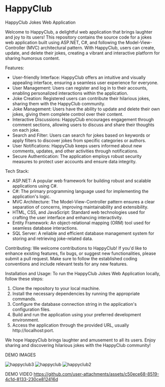 # HappyClub

HappyClub Jokes Web Application

Welcome to HappyClub, a delightful web application that brings laughter and joy to its users! This repository contains the source code for a jokes web application built using ASP.NET, C#, and following the Model-View-Controller (MVC) architectural pattern. With HappyClub, users can create, update, and delete their jokes, creating a vibrant and interactive platform for sharing humorous content.

Features:
- User-friendly Interface: HappyClub offers an intuitive and visually appealing interface, ensuring a seamless user experience for everyone.
- User Management: Users can register and log in to their accounts, enabling personalized interactions within the application.
- Joke Creation: Registered users can contribute their hilarious jokes, sharing them with the HappyClub community.
- Joke Management: Users have the ability to update and delete their own jokes, giving them complete control over their content.
- Interactive Discussions: HappyClub encourages engagement through comment sections, allowing users to discuss and share their thoughts on each joke.
- Search and Filter: Users can search for jokes based on keywords or apply filters to discover jokes from specific categories or authors.
- User Notifications: HappyClub keeps users informed about new comments, updates, and other activities through notifications.
- Secure Authentication: The application employs robust security measures to protect user accounts and ensure data integrity.

Tech Stack:
- ASP.NET: A popular web framework for building robust and scalable applications using C#.
- C#: The primary programming language used for implementing the application's logic.
- MVC Architecture: The Model-View-Controller pattern ensures a clear separation of concerns, improving maintainability and extensibility.
- HTML, CSS, and JavaScript: Standard web technologies used for crafting the user interface and enhancing interactivity.
- Entity Framework: An object-relational mapping (ORM) tool used for seamless database interactions.
- SQL Server: A reliable and efficient database management system for storing and retrieving joke-related data.

Contributing:
We welcome contributions to HappyClub! If you'd like to enhance existing features, fix bugs, or suggest new functionalities, please submit a pull request. Make sure to follow the established coding conventions and include relevant tests for any new features.

Installation and Usage:
To run the HappyClub Jokes Web Application locally, follow these steps:

1. Clone the repository to your local machine.
2. Install the necessary dependencies by running the appropriate commands.
3. Configure the database connection string in the application's configuration files.
4. Build and run the application using your preferred development environment.
5. Access the application through the provided URL, usually http://localhost:port.

We hope HappyClub brings laughter and amusement to all its users. Enjoy sharing and discovering hilarious jokes with the HappyClub community!

DEMO IMAGES

![happyclub3](https://github.com/user-attachments/assets/73f9cd30-2916-4d44-9dcd-ce2d25a33d7f)
![happyclub](https://github.com/user-attachments/assets/117d5f07-8dc7-4772-9965-143c964da688)
![happyclub2](https://github.com/user-attachments/assets/1bf3df80-766e-4b98-bf10-ac65746273bd)

DEMO VIDEO
https://github.com/user-attachments/assets/c50ece68-8519-4c1d-8133-230ce812416d

